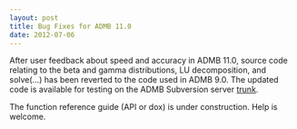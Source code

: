 ```yaml
---
layout: post
title: Bug Fixes for ADMB 11.0 
date: 2012-07-06
---
```


After user feedback about speed and accuracy in ADMB 11.0, source code relating to the beta and gamma distributions, LU decomposition, and solve(…) has been reverted to the code used in ADMB 9.0. The updated code is available for testing on the ADMB Subversion server [trunk]().

The function reference guide (API or dox) is under construction. Help is welcome.
